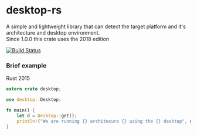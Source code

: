 # desktop-rs
A simple and lightweight library that can detect the target platform and it's architecture and desktop environment.  
Since 1.0.0 this crate uses the 2018 edition

[![Build Status](https://travis-ci.com/AregevDev/desktop-rs.svg?branch=master)](https://travis-ci.com/AregevDev/desktop-rs)

### Brief example 
Rust 2015
```rust
extern crate desktop;

use desktop::Desktop;

fn main() {
    let d = Desktop::get();
    println!("We are running {} architecure {} using the {} desktop", d.os_name(), d.arch(), d.environment())
}
```